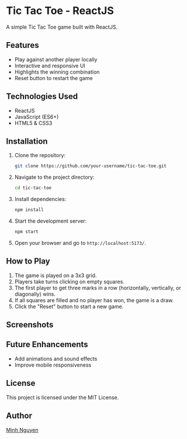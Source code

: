 # Tic Tac Toe - ReactJS

A simple Tic Tac Toe game built with ReactJS.

## Features
- Play against another player locally
- Interactive and responsive UI
- Highlights the winning combination
- Reset button to restart the game

## Technologies Used
- ReactJS
- JavaScript (ES6+)
- HTML5 & CSS3

## Installation
1. Clone the repository:
   ```sh
   git clone https://github.com/your-username/tic-tac-toe.git
   ```
2. Navigate to the project directory:
   ```sh
   cd tic-tac-toe
   ```
3. Install dependencies:
   ```sh
   npm install
   ```
4. Start the development server:
   ```sh
   npm start
   ```
5. Open your browser and go to `http://localhost:5173/`.

## How to Play
1. The game is played on a 3x3 grid.
2. Players take turns clicking on empty squares.
3. The first player to get three marks in a row (horizontally, vertically, or diagonally) wins.
4. If all squares are filled and no player has won, the game is a draw.
5. Click the "Reset" button to start a new game.

## Screenshots

## Future Enhancements
- Add animations and sound effects
- Improve mobile responsiveness

## License
This project is licensed under the MIT License.

## Author
[Minh Nguyen](https://github.com/minh200220)

